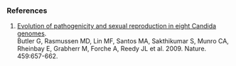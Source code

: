 ### References

1.  [Evolution of pathogenicity and sexual reproduction in eight Candida
    genomes](http://europepmc.org/abstract/MED/19465905).\
    Butler G, Rasmussen MD, Lin MF, Santos MA, Sakthikumar S, Munro CA,
    Rheinbay E, Grabherr M, Forche A, Reedy JL et al. 2009. Nature.
    459:657-662.
